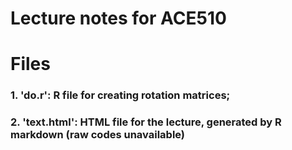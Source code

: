 # Lecture notes for ACE510   

# Files   
### 1. 'do.r': R file for creating rotation matrices;   
### 2. 'text.html': HTML file for the lecture, generated by R markdown (raw codes unavailable)
